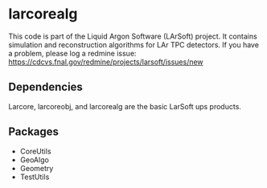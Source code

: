 # larcorealg

This code is part of the Liquid Argon Software (LArSoft) project.
It contains simulation and reconstruction algorithms for LAr TPC detectors.
If you have a problem, please log a redmine issue: https://cdcvs.fnal.gov/redmine/projects/larsoft/issues/new

## Dependencies

Larcore, larcoreobj, and larcorealg are the basic LarSoft ups products.

## Packages

- CoreUtils
-  GeoAlgo
-  Geometry
-  TestUtils

